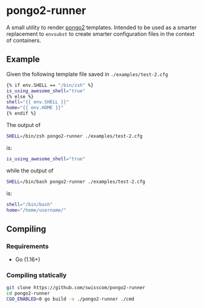 # pongo2-runner

A small utility to render [pongo2](https://github.com/flosch/pongo2)
templates. Intended to be used as a smarter replacement to `envsubst` 
to create smarter configuration files in the context
of containers.

## Example

Given the following template file saved in `./examples/test-2.cfg`
```sh
{% if env.SHELL == "/bin/zsh" %}
is_using_awesome_shell="true"
{% else %}
shell="{{ env.SHELL }}"
home="{{ env.HOME }}"
{% endif %}
```

The output of
```sh
SHELL=/bin/zsh pongo2-runner ./examples/test-2.cfg
```

is:

```sh
is_using_awesome_shell="true"
```

while the output of
```sh
SHELL=/bin/bash pongo2-runner ./examples/test-2.cfg
```

is:
```sh
shell="/bin/bash"
home="/home/username/"
```

## Compiling

### Requirements

- Go (1.16+)

### Compiling statically

```bash
git clone https://github.com/swisscom/pongo2-runner
cd pongo2-runner
CGO_ENABLED=0 go build -o ./pongo2-runner ./cmd
```
